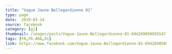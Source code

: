 ```yaml
---
title: "Vague Jaune Bellegardienne 01"
type: page
date:  2019-03-14
source: facebook
category: [gj]
thumbnail: /images/posts/Vague-Jaune-Bellegardienne-01-694269050955547.jpg
tags: [FR,FR-ARA,01]
link: https://www.facebook.com/Vague-Jaune-Bellegardienne-01-694269050955547/
---
```

